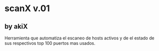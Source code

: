 # scanX v.01
## by akiX

Herramienta que automatiza el escaneo de hosts activos y de el estado de sus respectivos top 100 puertos mas usados.
